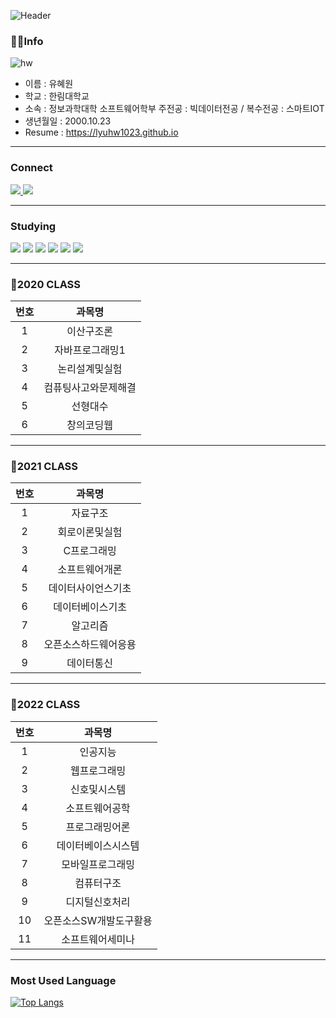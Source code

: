 

![Header](https://capsule-render.vercel.app/api?type=waving&color=auto&height=250&section=header&text=Hyewon's%20Github&fontSize=90)

### 👩‍💻Info

![hw](https://user-images.githubusercontent.com/52669844/198292421-b4fa429e-7bb0-4af7-97bc-aae09d43a207.png)

- 이름 : 유혜원
- 학교 : 한림대학교 
- 소속 : 정보과학대학 소프트웨어학부  주전공 : 빅데이터전공 / 복수전공 : 스마트IOT
- 생년월일 : 2000.10.23
- Resume : https://lyuhw1023.github.io
***
### Connect

<a href="https://instagram.com/lyuhw0_0" >
    <img src="http://img.shields.io/badge/-Instagram-E4405F?style=flat&logo=Instagram&logoColor=white&link=https://instagram.com/lyuhw0_0/"/>
</a>
<a>
    <img src="http://img.shields.io/badge/-lyuhw11023@gmail.com-EA4335?style=flat&logo=gmail&logoColor=white"/>
</a>


***  
### Studying
<img src="https://img.shields.io/badge/HTML-E34F26?style=flat-square&logo=html5&logoColor=white"/> <img src="https://img.shields.io/badge/JS-F7DF1E?style=flat-square&logo=javascript&logoColor=white"/> <img src="https://img.shields.io/badge/CSS-1572B6?style=flat-square&logo=css3&logoColor=white"/> <img src="https://img.shields.io/badge/Android-3DDC84?style=flat-square&logo=android&logoColor=white"/> <img src="https://img.shields.io/badge/Kotlin-7F52FF?style=flat-square&logo=kotlin&logoColor=white"/> <img src="https://img.shields.io/badge/Python-3776AB?style=flat-square&logo=python&logoColor=white"/> 


***
### 📖2020 CLASS 
|번호|과목명|
|:---:|:---:|
|1|이산구조론|
|2|자바프로그래밍1|
|3|논리설계및실험|
|4|컴퓨팅사고와문제해결|
|5|선형대수|
|6|창의코딩웹|

***
### 📖2021 CLASS 
|번호|과목명|
|:---:|:---:|
|1|자료구조|
|2|회로이론및실험|
|3|C프로그래밍|
|4|소프트웨어개론|
|5|데이터사이언스기초|
|6|데이터베이스기초|
|7|알고리즘|
|8|오픈소스하드웨어응용|
|9|데이터통신|
***

### 📖2022 CLASS 
|번호|과목명|
|:---:|:---:|
|1|인공지능|
|2|웹프로그래밍|
|3|신호및시스템|
|4|소프트웨어공학|
|5|프로그래밍어론|
|6|데이터베이스시스템|
|7|모바일프로그래밍|
|8|컴퓨터구조|
|9|디지털신호처리|
|10|오픈소스SW개발도구활용|
|11|소프트웨어세미나|

 
*** 
### Most Used Language

[![Top Langs](https://github-readme-stats.vercel.app/api/top-langs/?username=lyuhw1023&layout=compact)](https://github.com/lyuhw1023/github-readme-stats)
